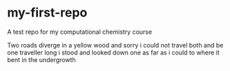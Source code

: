 # my-first-repo
A test repo for my computational chemistry course

Two roads diverge in a yellow wood
and sorry i could not travel both
and be one traveller long i stood 
and looked down one as far as i could
to where it bent in the undergrowth
